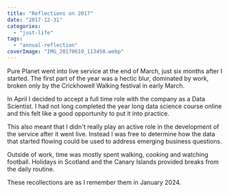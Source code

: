 ```yaml
---
title: "Reflections on 2017"
date: "2017-12-31"
categories: 
  - "just-life"
tags: 
  - "annual-reflection"
coverImage: "IMG_20170619_113450.webp"
---
```


Pure Planet went into live service at the end of March, just six months after I started. The first part of the year was a hectic blur, dominated by work, broken only by the Crickhowell Walking festival in early March.

In April I decided to accept a full time role with the company as a Data Scientist. I had not long completed the year long data science course online and this felt like a good opportunity to put it into practice.

This also meant that I didn't really play an active role in the development of the service after it went live. Instead I was free to determine how the data that started flowing could be used to address emerging business questions.

Outside of work, time was mostly spent walking, cooking and watching football. Holidays in Scotland and the Canary Islands provided breaks from the daily routine.

These recollections are as I remember them in January 2024.
